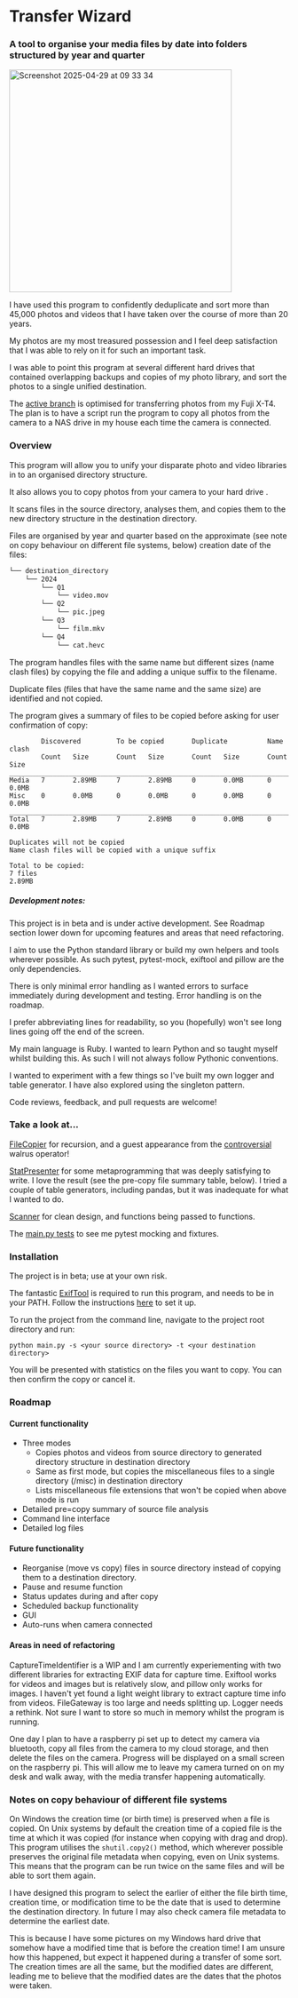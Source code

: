 # Transfer Wizard
### A tool to organise your media files by date into folders structured by year and quarter

<img width="401" alt="Screenshot 2025-04-29 at 09 33 34" src="https://github.com/user-attachments/assets/6641aca9-6b94-407e-a42b-a0ef0ce5d685" />

I have used this program to confidently deduplicate and sort more than 45,000 photos and videos that I have taken over the course of more than 20 years.

My photos are my most treasured possession and I feel deep satisfaction that I was able to rely on it for such an important task.

I was able to point this program at several different hard drives that contained overlapping backups and copies of my photo library, and sort the photos to a single unified destination.

The [active branch](https://github.com/roryai/transfer_wizard_redux/tree/auto_xt4) is optimised for transferring photos from my Fuji X-T4. The plan is to have a script run the program to copy all photos from the camera to a NAS drive in my house each time the camera is connected.

### Overview

This program will allow you to unify your disparate photo and video libraries in to an organised directory structure.

It also allows you to copy photos from your camera to your hard drive .

It scans files in the source directory, analyses them, and copies them to the new directory structure in the destination directory.

Files are organised by year and quarter based on the approximate (see note on copy behaviour on different file systems, below) creation date of the files: 
```bash
└── destination_directory
    └── 2024
        └── Q1
            └── video.mov
        └── Q2
            └── pic.jpeg        
        └── Q3
            └── film.mkv        
        └── Q4
            └── cat.hevc
```

The program handles files with the same name but different sizes (name clash files) by copying the file and adding a unique suffix to the filename.

Duplicate files (files that have the same name and the same size) are identified and not copied.

The program gives a summary of files to be copied before asking for user confirmation of copy:

```commandline
        Discovered         To be copied       Duplicate          Name clash
        Count   Size       Count   Size       Count   Size       Count   Size
______________________________________________________________________________
Media   7       2.89MB     7       2.89MB     0       0.0MB      0       0.0MB      
Misc    0       0.0MB      0       0.0MB      0       0.0MB      0       0.0MB      
______________________________________________________________________________
Total   7       2.89MB     7       2.89MB     0       0.0MB      0       0.0MB      

Duplicates will not be copied
Name clash files will be copied with a unique suffix

Total to be copied:
7 files
2.89MB
```

##### Development notes:

This project is in beta and is under active development. See Roadmap section lower down for upcoming features and areas that need refactoring.

I aim to use the Python standard library or build my own helpers and tools wherever possible. As such pytest, pytest-mock, exiftool and pillow are the only dependencies.

There is only minimal error handling as I wanted errors to surface immediately during development and testing. Error handling is on the roadmap.

I prefer abbreviating lines for readability, so you (hopefully) won't see long lines going off the end of the screen.

My main language is Ruby. I wanted to learn Python and so taught myself whilst building this. As such I will not always follow Pythonic conventions.

I wanted to experiment with a few things so I've built my own logger and table generator. I have also explored using the singleton pattern.

Code reviews, feedback, and pull requests are welcome!

### Take a look at...
[FileCopier](https://github.com/roryai/transfer_wizard_redux/blob/main/app/file_copier.py) for recursion, and a guest appearance from the [controversial](https://pythonsimplified.com/the-most-controversial-python-walrus-operator) walrus operator!

[StatPresenter](https://github.com/roryai/transfer_wizard_redux/blob/main/app/stat_presenter.py) for some metaprogramming that was deeply satisfying to write. I love the result (see the pre-copy file summary table, below). I tried a couple of table generators, including pandas, but it was inadequate for what I wanted to do.

[Scanner](https://github.com/roryai/transfer_wizard_redux/blob/main/app/scanner.py) for clean design, and functions being passed to functions.

The [main.py tests](https://github.com/roryai/transfer_wizard_redux/blob/main/test/test_main.py) to see me pytest mocking and fixtures.


### Installation

The project is in beta; use at your own risk.

The fantastic [ExifTool](https://exiftool.org) is required to run this program, and needs to be in your PATH. Follow the instructions [here](https://pypi.org/project/PyExifTool/) to set it up.

To run the project from the command line, navigate to the project root directory and run:

`python main.py -s <your source directory> -t <your destination directory>`

You will be presented with statistics on the files you want to copy. You can then confirm the copy or cancel it.

### Roadmap

#### Current functionality
- Three modes
  - Copies photos and videos from source directory to generated directory structure in destination directory
  - Same as first mode, but copies the miscellaneous files to a single directory (/misc) in destination directory
  - Lists miscellaneous file extensions that won't be copied when above mode is run
- Detailed pre=copy summary of source file analysis
- Command line interface
- Detailed log files

#### Future functionality
- Reorganise (move vs copy) files in source directory instead of copying them to a destination directory.
- Pause and resume function
- Status updates during and after copy
- Scheduled backup functionality
- GUI
- Auto-runs when camera connected

#### Areas in need of refactoring
CaptureTimeIdentifier is a WIP and I am currently experiementing with two different libraries for extracting EXIF data for capture time. Exiftool works for videos and images but is relatively slow, and pillow only works for images. I haven't yet found a light weight library to extract capture time info from videos.
FileGateway is too large and needs splitting up.
Logger needs a rethink. Not sure I want to store so much in memory whilst the program is running.

One day I plan to have a raspberry pi set up to detect my camera via bluetooth, copy all files from the camera to my cloud storage, and then delete the files on the camera. Progress will be displayed on a small screen on the raspberry pi. This will allow me to leave my camera turned on on my desk and walk away, with the media transfer happening automatically.

### Notes on copy behaviour of different file systems

On Windows the creation time (or birth time) is preserved when a file is copied. On Unix systems by default the creation time of a copied file is the time at which it was copied (for instance when copying with drag and drop). This program utilises the `shutil.copy2()` method, which wherever possible preserves the original file metadata when copying, even on Unix systems. This means that the program can be run twice on the same files and will be able to sort them again. 

I have designed this program to select the earlier of either the file birth time, creation time, or modification time to be the date that is used to determine the destination directory. In future I may also check camera file metadata to determine the earliest date.

This is because I have some pictures on my Windows hard drive that somehow have a modified time that is before the creation time! I am unsure how this happened, but expect it happened during a transfer of some sort. The creation times are all the same, but the modified dates are different, leading me to believe that the modified dates are the dates that the photos were taken.

